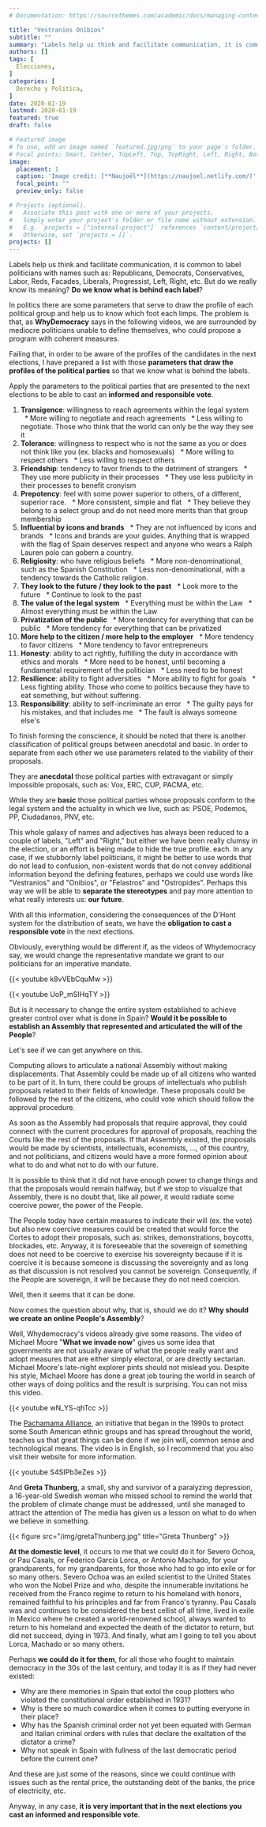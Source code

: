 ```yaml
---
# Documentation: https://sourcethemes.com/academic/docs/managing-content/

title: "Vestranios Onibios"
subtitle: ""
summary: "Labels help us think and facilitate communication, it is common to label politicians with names such as: Republicans, Democrats, Conservatives, Labor, Reds, Facades, Liberals, Progressist, Left, Right, etc. But do we really know its meaning? Do we know what is behind each label?"
authors: []
tags: [
  Elecciones,
]
categories: [
  Derecho y Política,
]
date: 2020-01-19
lastmod: 2020-01-19
featured: true
draft: false

# Featured image
# To use, add an image named `featured.jpg/png` to your page's folder.
# Focal points: Smart, Center, TopLeft, Top, TopRight, Left, Right, BottomLeft, Bottom, BottomRight.
image:
  placement: 1
  caption: 'Image credit: [**Naujoël**](https://naujoel.netlify.com/)'
  focal_point: ""
  preview_only: false

# Projects (optional).
#   Associate this post with one or more of your projects.
#   Simply enter your project's folder or file name without extension.
#   E.g. `projects = ["internal-project"]` references `content/project/deep-learning/index.md`.
#   Otherwise, set `projects = []`.
projects: []
---
```


Labels help us think and facilitate communication, it is common to label politicians with names such as: Republicans, Democrats, Conservatives, Labor, Reds, Facades, Liberals, Progressist, Left, Right, etc. But do we really know its meaning? **Do we know what is behind each label**?

In politics there are some parameters that serve to draw the profile of each political group and help us to know which foot each limps. The problem is that, as **WhyDemocracy** says in the following videos, we are surrounded by mediocre politicians unable to define themselves, who could propose a program with coherent measures.

Failing that, in order to be aware of the profiles of the candidates in the next elections, I have prepared a list with those **parameters that draw the profiles of the political parties** so that we know what is behind the labels.

Apply the parameters to the political parties that are presented to the next elections to be able to cast an **informed and responsible vote**.

1. **Transigence**: willingness to reach agreements within the legal system
  * More willing to negotiate and reach agreements
  * Less willing to negotiate. Those who think that the world can only be the way they see it
2. **Tolerance**: willingness to respect who is not the same as you or does not think like you (ex. blacks and homosexuals)
  * More willing to respect others
  * Less willing to respect others
3. **Friendship**: tendency to favor friends to the detriment of strangers
  * They use more publicity in their processes
  * They use less publicity in their processes to benefit cronyism
4. **Prepotency**: feel with some power superior to others, of a different, superior race.
  * More consistent, simple and flat
  * They believe they belong to a select group and do not need more merits than that group membership
5. **Influential by icons and brands**
  * They are not influenced by icons and brands
  * Icons and brands are your guides. Anything that is wrapped with the flag of Spain deserves respect and anyone who wears a Ralph Lauren polo can gobern a country.
6. **Religiosity**: who have religious beliefs
  * More non-denominational, such as the Spanish Constitution
  * Less non-denominational, with a tendency towards the Catholic religion.
7. **They look to the future / they look to the past**
  * Look more to the future
  * Continue to look to the past
8. **The value of the legal system**
  * Everything must be within the Law
  * Almost everything must be within the Law
9. **Privatization of the public**
  * More tendency for everything that can be public
  * More tendency for everything that can be privatized
10. **More help to the citizen / more help to the employer**
  * More tendency to favor citizens
  * More tendency to favor entrepreneurs
11. **Honesty**: ability to act rightly, fulfilling the duty in accordance with ethics and morals
  * More need to be honest, until becoming a fundamental requirement of the politician
  * Less need to be honest
12. **Resilience**: ability to fight adversities
  * More ability to fight for goals
  * Less fighting ability. Those who come to politics because they have to eat something, but without suffering.
13. **Responsibility**: ability to self-incriminate an error
  * The guilty pays for his mistakes, and that includes me
  * The fault is always someone else's

To finish forming the conscience, it should be noted that there is another classification of political groups between anecdotal and basic. In order to separate from each other we use parameters related to the viability of their proposals.

They are **anecdotal** those political parties with extravagant or simply impossible proposals, such as: Vox, ERC, CUP, PACMA, etc.

While they are **basic** those political parties whose proposals conform to the legal system and the actuality in which we live, such as: PSOE, Podemos, PP, Ciudadanos, PNV, etc.

This whole galaxy of names and adjectives has always been reduced to a couple of labels, "Left" and "Right," but either we have been really clumsy in the election, or an effort is being made to hide the true profile. each. In any case, if we stubbornly label politicians, it might be better to use words that do not lead to confusion, non-existent words that do not convey additional information beyond the defining features, perhaps we could use words like "Vestranios" and "Onibios", or "Felastros" and "Ostropides". Perhaps this way we will be able to **separate the stereotypes** and pay more attention to what really interests us: **our future**.

With all this information, considering the consequences of the D'Hont system for the distribution of seats, we have the **obligation to cast a responsible vote** in the next elections.

Obviously, everything would be different if, as the videos of Whydemocracy say, we would change the representative mandate we grant to our politicians for an imperative mandate.

{{< youtube k8vVEbCquMw >}}

{{< youtube UoP_mSIHqTY >}}

But is it necessary to change the entire system established to achieve greater control over what is done in Spain? **Would it be possible to establish an Assembly that represented and articulated the will of the People**?

Let's see if we can get anywhere on this.

Computing allows to articulate a national Assembly without making displacements. That Assembly could be made up of all citizens who wanted to be part of it. In turn, there could be groups of intellectuals who publish proposals related to their fields of knowledge. These proposals could be followed by the rest of the citizens, who could vote which should follow the approval procedure.

As soon as the Assembly had proposals that require approval, they could connect with the current procedures for approval of proposals, reaching the Courts like the rest of the proposals. If that Assembly existed, the proposals would be made by scientists, intellectuals, economists, ..., of this country, and not politicians, and citizens would have a more formed opinion about what to do and what not to do with our future.

It is possible to think that it did not have enough power to change things and that the proposals would remain halfway, but if we stop to visualize that Assembly, there is no doubt that, like all power, it would radiate some coercive power, the power of the People.

The People today have certain measures to indicate their will (ex. the vote) but also new coercive measures could be created that would force the Cortes to adopt their proposals, such as: strikes, demonstrations, boycotts, blockades, etc. Anyway, it is foreseeable that the sovereign of something does not need to be coercive to exercise his sovereignty because if it is coercive it is because someone is discussing the sovereignty and as long as that discussion is not resolved you cannot be sovereign. Consequently, if the People are sovereign, it will be because they do not need coercion.

Well, then it seems that it can be done.

Now comes the question about why, that is, should we do it? **Why should we create an online People's Assembly**?

Well, Whydemocracy's videos already give some reasons. The video of Michael Moore "**What we invade now**" gives us some idea that governments are not usually aware of what the people really want and adopt measures that are either simply electoral, or are directly sectarian. Michael Moore's late-night explorer pints should not mislead you. Despite his style, Michael Moore has done a great job touring the world in search of other ways of doing politics and the result is surprising. You can not miss this video.

{{< youtube wN_YS-qhTcc >}}

The [Pachamama Alliance](https://www.pachamama.org/), an initiative that began in the 1990s to protect some South American ethnic groups and has spread throughout the world, teaches us that great things can be done if we join will, common sense and technological means. The video is in English, so I recommend that you also visit their website for more information.

{{< youtube S4SIPb3eZes >}}

And **Greta Thunberg**, a small, shy and survivor of a paralyzing depression, a 16-year-old Swedish woman who missed school to remind the world that the problem of climate change must be addressed, until she managed to attract the attention of The media has given us a lesson on what to do when we believe in something.

{{< figure src="/img/gretaThunberg.jpg" title="Greta Thunberg" >}}

**At the domestic level**, it occurs to me that we could do it for Severo Ochoa, or Pau Casals, or Federico García Lorca, or Antonio Machado, for your grandparents, for my grandparents, for those who had to go into exile or for so many others. Severo Ochoa was an exiled scientist to the United States who won the Nobel Prize and who, despite the innumerable invitations he received from the Franco regime to return to his homeland with honors, remained faithful to his principles and far from Franco's tyranny. Pau Casals was and continues to be considered the best cellist of all time, lived in exile in Mexico where he created a world-renowned school, always wanted to return to his homeland and expected the death of the dictator to return, but did not succeed, dying in 1973. And finally, what am I going to tell you about Lorca, Machado or so many others.

Perhaps **we could do it for them**, for all those who fought to maintain democracy in the 30s of the last century, and today it is as if they had never existed:

- Why are there memories in Spain that extol the coup plotters who violated the constitutional order established in 1931?
- Why is there so much cowardice when it comes to putting everyone in their place?
- Why has the Spanish criminal order not yet been equated with German and Italian criminal orders with rules that declare the exaltation of the dictator a crime?
- Why not speak in Spain with fullness of the last democratic period before the current one?

And these are just some of the reasons, since we could continue with issues such as the rental price, the outstanding debt of the banks, the price of electricity, etc.

Anyway, in any case, **it is very important that in the next elections you cast an informed and responsible vote**.
